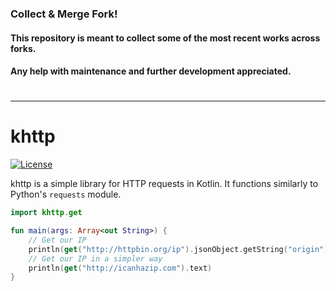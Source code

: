 ### Collect & Merge Fork!
#### This repository is meant to collect some of the most recent works across forks.

#### Any help with maintenance and further development appreciated.
#
____
# khttp
[![License](https://img.shields.io/github/license/jkcclemens/khttp.svg)](https://github.com/jkcclemens/khttp/blob/master/LICENSE)

khttp is a simple library for HTTP requests in Kotlin. It functions similarly to Python's `requests` module.

```kotlin
import khttp.get

fun main(args: Array<out String>) {
    // Get our IP
    println(get("http://httpbin.org/ip").jsonObject.getString("origin"))
    // Get our IP in a simpler way
    println(get("http://icanhazip.com").text)
}
```
